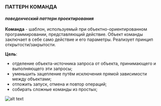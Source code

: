 ### ПАТТЕРН КОМАНДА
#### *поведенческий паттерн проектирования*

**Команда** - шаблон, используемый при объектно-ориентированном программировании, представляющий действие.
Объект команды заключает в себе само действие и его параметры.
Реализует принцип открытости/закрытости.

**Цель**:
- отделение объекта-источника запроса от объекта, принимающего и выполняющего эти запросы;
- уменьшить зацепление путём исключения прямой зависимости между объектами;
- отложить запуск, отмена и повтор операций;
- собирать сложные команды из простых;

![alt text](https://upload.wikimedia.org/wikipedia/ru/0/0c/Command.gif "Title")